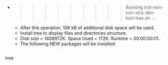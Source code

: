 * >>>>>>>>> Running inst-min-con-xtra-dev-tool-tree.sh ...
  * After this operation, 106 kB of additional disk space will be used.
  * Install tree to display files and directories structure.
  * Disk size = 1408972K. Space Used = 172K. Runtime = 00:00:00:01.
  * The following NEW packages will be installed:
  ```bash
tree
  ```
